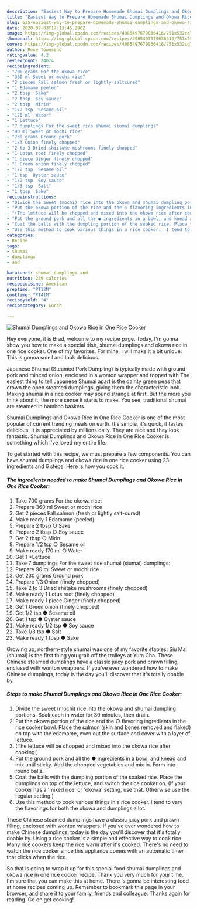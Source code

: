 ```yaml
---
description: "Easiest Way to Prepare Homemade Shumai Dumplings and Okowa Rice in One Rice Cooker"
title: "Easiest Way to Prepare Homemade Shumai Dumplings and Okowa Rice in One Rice Cooker"
slug: 625-easiest-way-to-prepare-homemade-shumai-dumplings-and-okowa-rice-in-one-rice-cooker
date: 2020-09-03T17:13:45.296Z
image: https://img-global.cpcdn.com/recipes/4985497679036416/751x532cq70/shumai-dumplings-and-okowa-rice-in-one-rice-cooker-recipe-main-photo.jpg
thumbnail: https://img-global.cpcdn.com/recipes/4985497679036416/751x532cq70/shumai-dumplings-and-okowa-rice-in-one-rice-cooker-recipe-main-photo.jpg
cover: https://img-global.cpcdn.com/recipes/4985497679036416/751x532cq70/shumai-dumplings-and-okowa-rice-in-one-rice-cooker-recipe-main-photo.jpg
author: Rose Townsend
ratingvalue: 4.2
reviewcount: 24074
recipeingredient:
- "700 grams For the okowa rice"
- "360 ml Sweet or mochi rice"
- "2 pieces Fall salmon fresh or lightly saltcured"
- "1 Edamame peeled"
- "2 tbsp  Sake"
- "2 tbsp  Soy sauce"
- "2 tbsp  Mirin"
- "1/2 tsp  Sesame oil"
- "170 ml  Water"
- "1 Lettuce"
- "7 dumplings For the sweet rice shumai siumai dumplings"
- "90 ml Sweet or mochi rice"
- "230 grams Ground pork"
- "1/3 Onion finely chopped"
- "2 to 3 Dried shiitake mushrooms finely chopped"
- "1 Lotus root finely chopped"
- "1 piece Ginger finely chopped"
- "1 Green onion finely chopped"
- "1/2 tsp  Sesame oil"
- "1 tsp  Oyster sauce"
- "1/2 tsp  Soy sauce"
- "1/3 tsp  Salt"
- "1 tbsp  Sake"
recipeinstructions:
- "Divide the sweet (mochi) rice into the okowa and shumai dumpling portions. Soak each in water for 30 minutes, then drain."
- "Put the okowa portion of the rice and the ○ flavoring ingredients in the rice cooker bowl. Place the salmon (skin and bones removed and flaked) on top with the edamame, even out the surface and cover with a layer of lettuce."
- "(The lettuce will be chopped and mixed into the okowa rice after cooking.)"
- "Put the ground pork and all the ● ingredients in a bowl, and knead and mix until sticky. Add the chopped vegetables and mix in. Form into round balls."
- "Coat the balls with the dumpling portion of the soaked rice. Place the dumplings on top of the lettuce, and switch the rice cooker on. (If your cooker has a &#39;mixed rice&#39; or &#39;okowa&#39; setting, use that. Otherwise use the regular setting.)"
- "Use this method to cook various things in a rice cooker.  I tend to vary the flavorings for both the okowa and dumplings a lot."
categories:
- Recipe
tags:
- shumai
- dumplings
- and

katakunci: shumai dumplings and 
nutrition: 239 calories
recipecuisine: American
preptime: "PT12M"
cooktime: "PT41M"
recipeyield: "4"
recipecategory: Lunch

---
```



![Shumai Dumplings and Okowa Rice in One Rice Cooker](https://img-global.cpcdn.com/recipes/4985497679036416/751x532cq70/shumai-dumplings-and-okowa-rice-in-one-rice-cooker-recipe-main-photo.jpg)

Hey everyone, it is Brad, welcome to my recipe page. Today, I'm gonna show you how to make a special dish, shumai dumplings and okowa rice in one rice cooker. One of my favorites. For mine, I will make it a bit unique. This is gonna smell and look delicious.

Japanese Shumai (Steamed Pork Dumpling) is typically made with ground pork and minced onion, enclosed in a wonton wrapper and topped with The easiest thing to tell Japanese Shumai apart is the dainty green peas that crown the open steamed dumplings, giving them the characteristic look. Making shumai in a rice cooker may sound strange at first. But the more you think about it, the more sense it starts to make. You see, traditional shumai are steamed in bamboo baskets.

Shumai Dumplings and Okowa Rice in One Rice Cooker is one of the most popular of current trending meals on earth. It's simple, it's quick, it tastes delicious. It is appreciated by millions daily. They are nice and they look fantastic. Shumai Dumplings and Okowa Rice in One Rice Cooker is something which I've loved my entire life.


To get started with this recipe, we must prepare a few components. You can have shumai dumplings and okowa rice in one rice cooker using 23 ingredients and 6 steps. Here is how you cook it.

<!--inarticleads1-->

##### The ingredients needed to make Shumai Dumplings and Okowa Rice in One Rice Cooker:

1. Take 700 grams For the okowa rice:
1. Prepare 360 ml Sweet or mochi rice
1. Get 2 pieces Fall salmon (fresh or lightly salt-cured)
1. Make ready 1 Edamame (peeled)
1. Prepare 2 tbsp ○ Sake
1. Prepare 2 tbsp ○ Soy sauce
1. Get 2 tbsp ○ Mirin
1. Prepare 1/2 tsp ○ Sesame oil
1. Make ready 170 ml ○ Water
1. Get 1 *Lettuce
1. Take 7 dumplings For the sweet rice shumai (siumai) dumplings:
1. Prepare 90 ml Sweet or mochi rice
1. Get 230 grams Ground pork
1. Prepare 1/3 Onion (finely chopped)
1. Take 2 to 3 Dried shiitake mushrooms (finely chopped)
1. Make ready 1 Lotus root (finely chopped)
1. Make ready 1 piece Ginger (finely chopped)
1. Get 1 Green onion (finely chopped)
1. Get 1/2 tsp ● Sesame oil
1. Get 1 tsp ● Oyster sauce
1. Make ready 1/2 tsp ● Soy sauce
1. Take 1/3 tsp ● Salt
1. Make ready 1 tbsp ● Sake


Growing up, northern-style shumai was one of my favorite staples. Siu Mai (shumai) is the first thing you grab off the trolleys at Yum Cha. These Chinese steamed dumplings have a classic juicy pork and prawn filling, enclosed with wonton wrappers. If you&#39;ve ever wondered how to make Chinese dumplings, today is the day you&#39;ll discover that it&#39;s totally doable by. 

<!--inarticleads2-->

##### Steps to make Shumai Dumplings and Okowa Rice in One Rice Cooker:

1. Divide the sweet (mochi) rice into the okowa and shumai dumpling portions. Soak each in water for 30 minutes, then drain.
1. Put the okowa portion of the rice and the ○ flavoring ingredients in the rice cooker bowl. Place the salmon (skin and bones removed and flaked) on top with the edamame, even out the surface and cover with a layer of lettuce.
1. (The lettuce will be chopped and mixed into the okowa rice after cooking.)
1. Put the ground pork and all the ● ingredients in a bowl, and knead and mix until sticky. Add the chopped vegetables and mix in. Form into round balls.
1. Coat the balls with the dumpling portion of the soaked rice. Place the dumplings on top of the lettuce, and switch the rice cooker on. (If your cooker has a &#39;mixed rice&#39; or &#39;okowa&#39; setting, use that. Otherwise use the regular setting.)
1. Use this method to cook various things in a rice cooker.  I tend to vary the flavorings for both the okowa and dumplings a lot.


These Chinese steamed dumplings have a classic juicy pork and prawn filling, enclosed with wonton wrappers. If you&#39;ve ever wondered how to make Chinese dumplings, today is the day you&#39;ll discover that it&#39;s totally doable by. Using a rice cooker is a simple and effective way to cook rice. Many rice cookers keep the rice warm after it&#39;s cooked. There&#39;s no need to watch the rice cooker since this appliance comes with an automatic timer that clicks when the rice. 

So that is going to wrap it up for this special food shumai dumplings and okowa rice in one rice cooker recipe. Thank you very much for your time. I'm sure that you can make this at home. There is gonna be interesting food at home recipes coming up. Remember to bookmark this page in your browser, and share it to your family, friends and colleague. Thanks again for reading. Go on get cooking!
